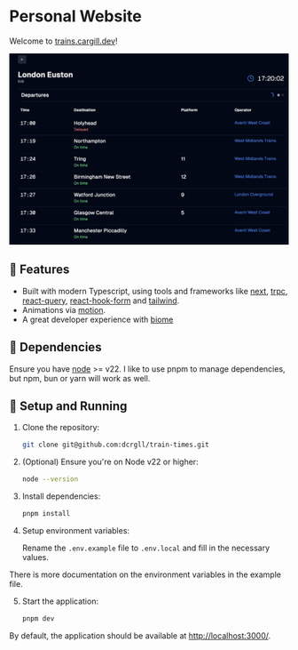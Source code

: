 # Personal Website

Welcome to [trains.cargill.dev](https://trains.cargill.dev)!



![Screenshot](https://raw.githubusercontent.com/dcrgll/trains/refs/heads/main/public/screenshot.png?token=GHSAT0AAAAAAC4JAMRUI2U76M5R5WKACIGEZ42OJMA)


## 🚀 Features

- Built with modern Typescript, using tools and frameworks like [next](https://github.com/vercel/next.js), [trpc](https://github.com/trpc/trpc), [react-query](https://github.com/TanStack/query), [react-hook-form](https://github.com/react-hook-form/react-hook-form) and [tailwind](https://github.com/tailwindlabs/tailwindcss/).
- Animations via [motion](https://github.com/motiondivision/motion).
- A great developer experience with [biome](https://github.com/biomejs/biome)

## 🔧 Dependencies

Ensure you have [node](https://nodejs.org/) >= v22. I like to use pnpm to manage dependencies, but npm, bun or yarn will work as well.

## 🚀 Setup and Running

1. Clone the repository:

   ```bash
   git clone git@github.com:dcrgll/train-times.git
   ```

2. (Optional) Ensure you're on Node v22 or higher:

   ```bash
   node --version
   ```

3. Install dependencies:

   ```bash
   pnpm install
   ```

4. Setup environment variables:

   Rename the `.env.example` file to `.env.local` and fill in the necessary values.

There is more documentation on the environment variables in the example file.

5. Start the application:

   ```bash
   pnpm dev
   ```

By default, the application should be available at [http://localhost:3000/](http://localhost:3000/).
